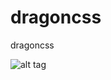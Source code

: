 dragoncss
=========

dragoncss

![alt tag](https://raw.github.com/dragoncss/dragoncss/master/dragoncss.png)
